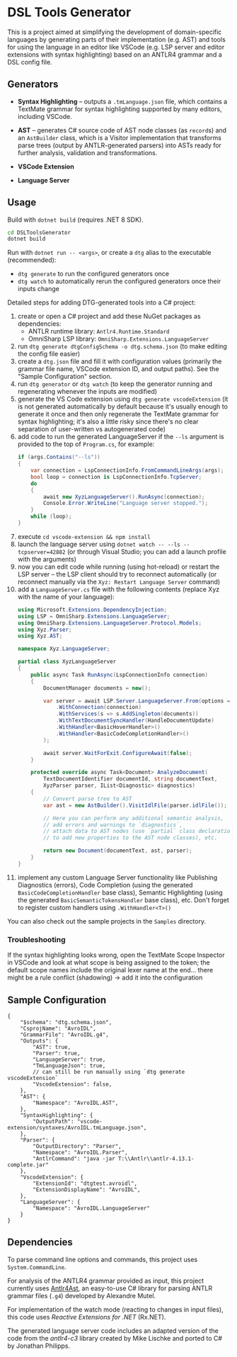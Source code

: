 ﻿# DSL Tools Generator

This is a project aimed at simplifying the development of domain-specific languages by generating parts of their implementation (e.g. AST) and tools for using the language in an editor like VSCode (e.g. LSP server and editor extensions with syntax highlighting) based on an ANTLR4 grammar and a DSL config file.

## Generators

- **Syntax Highlighting** – outputs a `.tmLanguage.json` file, which contains a TextMate grammar for syntax highlighting supported by many editors, including VSCode.

- **AST** – generates C# source code of AST node classes (as `record`s) and an `AstBuilder` class, which is a Visitor implementation that transforms parse trees (output by ANTLR-generated parsers) into ASTs ready for further analysis, validation and transformations.

- **VSCode Extension**

- **Language Server**

## Usage

Build with `dotnet build` (requires .NET 8 SDK).  
```bash
cd DSLToolsGenerator
dotnet build
```

Run with `dotnet run -- <args>`, or create a `dtg` alias to the executable (recommended):

- `dtg generate` to run the configured generators once
- `dtg watch` to automatically rerun the configured generators once their inputs change

Detailed steps for adding DTG-generated tools into a C# project:

1. create or open a C# project and add these NuGet packages as dependencies:
    - ANTLR runtime library: `Antlr4.Runtime.Standard`
    - OmniSharp LSP library: `OmniSharp.Extensions.LanguageServer`
2. run `dtg generate dtgConfigSchema -o dtg.schema.json` (to make editing the config file easier)
3. create a `dtg.json` file and fill it with configuration values (primarily the grammar file name, VSCode extension ID, and output paths). See the "Sample Configuration" section.
4. run `dtg generator` or `dtg watch` (to keep the generator running and regenerating whenever the inputs are modified)
5. generate the VS Code extension using `dtg generate vscodeExtension` (it is not generated automatically by default because it's usually enough to generate it once and then only regenerate the TextMate grammar for syntax highlighting; it's also a little risky since there's no clear separation of user-written vs autogenerated code)
6. add code to run the generated LanguageServer if the `--ls` argument is provided to the top of `Program.cs`, for example:
    ```c#
    if (args.Contains("--ls"))
    {
        var connection = LspConnectionInfo.FromCommandLineArgs(args);
        bool loop = connection is LspConnectionInfo.TcpServer;
        do
        {
            await new XyzLanguageServer().RunAsync(connection);
            Console.Error.WriteLine("Language server stopped.");
        }
        while (loop);
    }
    ```
7. execute `cd vscode-extension && npm install`
8. launch the language server using `dotnet watch -- --ls --tcpserver=42882` (or through Visual Studio; you can add a launch profile with the arguments)
9. now you can edit code while running (using hot-reload) or restart the LSP server – the LSP client should try to reconnect automatically (or reconnect manually via the `Xyz: Restart Language Server` command)
10. add a `LanguageServer.cs` file with the following contents (replace Xyz with the name of your language):
    ```c#
    using Microsoft.Extensions.DependencyInjection;
    using LSP = OmniSharp.Extensions.LanguageServer;
    using OmniSharp.Extensions.LanguageServer.Protocol.Models;
    using Xyz.Parser;
    using Xyz.AST;

    namespace Xyz.LanguageServer;

    partial class XyzLanguageServer
    {
        public async Task RunAsync(LspConnectionInfo connection)
        {
            DocumentManager documents = new();

            var server = await LSP.Server.LanguageServer.From(options => options
                .WithConnection(connection)
                .WithServices(s => s.AddSingleton(documents))
                .WithTextDocumentSyncHandler(HandleDocumentUpdate)
                .WithHandler<BasicHoverHandler>()
                .WithHandler<BasicCodeCompletionHandler>()
            );

            await server.WaitForExit.ConfigureAwait(false);
        }
    
        protected override async Task<Document> AnalyzeDocument(
            TextDocumentIdentifier documentId, string documentText,
            XyzParser parser, IList<Diagnostic> diagnostics)
        {
            // Convert parse tree to AST
            var ast = new AstBuilder().VisitIdlFile(parser.idlFile());

            // Here you can perform any additional semantic analysis,
            // add errors and warnings to `diagnostics`,
            // attach data to AST nodes (use `partial` class declarations 
            // to add new properties to the AST node classes), etc.

            return new Document(documentText, ast, parser);
        }
    }

    ```
11. implement any custom Language Server functionality like Publishing Diagnostics (errors), Code Completion (using the generated `BasicCodeCompletionHandler` base class), Semantic Highlighting (using the generated `BasicSemanticTokensHandler` base class), etc. Don't forget to register custom handlers using `.WithHandler<T>()`

You can also check out the sample projects in the `Samples` directory.

### Troubleshooting

If the syntax highlighting looks wrong, open the TextMate Scope Inspector in VSCode and look at what scope is being assigned to the token; the default scope names include the original lexer name at the end... there might be a rule conflict (shadowing) -> add it into the configuration

## Sample Configuration

```jsonc
{
    "$schema": "dtg.schema.json",
    "CsprojName": "AvroIDL",
    "GrammarFile": "AvroIDL.g4",
    "Outputs": {
        "AST": true,
        "Parser": true,
        "LanguageServer": true,
        "TmLanguageJson": true,
        // can still be run manually using `dtg generate vscodeExtension`
        "VscodeExtension": false,
    },
    "AST": {
        "Namespace": "AvroIDL.AST",
    },
    "SyntaxHighlighting": {
        "OutputPath": "vscode-extension/syntaxes/AvroIDL.tmLanguage.json",
    },
    "Parser": {
        "OutputDirectory": "Parser",
        "Namespace": "AvroIDL.Parser",
        "AntlrCommand": "java -jar T:\\Antlr\\antlr-4.13.1-complete.jar"
    },
    "VscodeExtension": {
        "ExtensionId": "dtgtest.avroidl",
        "ExtensionDisplayName": "AvroIDL",
    },
    "LanguageServer": {
        "Namespace": "AvroIDL.LanguageServer"
    }
}

```

## Dependencies

To parse command line options and commands, this project uses `System.CommandLine`.

For analysis of the ANTLR4 grammar provided as input, this project currently uses [Antlr4Ast](http://github.com/xoofx/Antlr4Ast), an easy-to-use C# library for parsing ANTLR grammar files (`.g4`) developed by Alexandre Mutel.

For implementation of the watch mode (reacting to changes in input files), this code uses *Reactive Extensions for .NET* (Rx.NET).

The generated language server code includes an adapted version of the code from the *antlr4-c3* library created by Mike Lischke and ported to C# by Jonathan Philipps.
